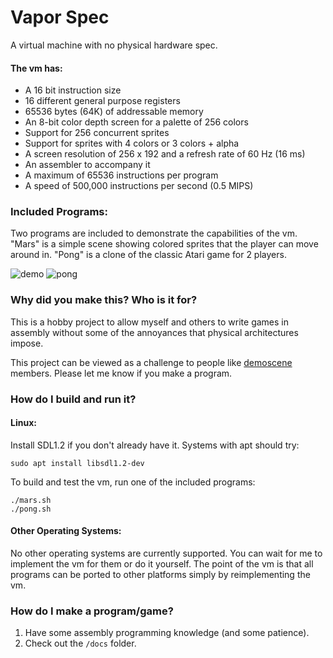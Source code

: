 # Vapor Spec
A virtual machine with no physical hardware spec.

#### The vm has:
- A 16 bit instruction size
- 16 different general purpose registers
- 65536 bytes (64K) of addressable memory
- An 8-bit color depth screen for a palette of 256 colors
- Support for 256 concurrent sprites
- Support for sprites with 4 colors or 3 colors + alpha
- A screen resolution of 256 x 192 and a refresh rate of 60 Hz (16 ms)
- An assembler to accompany it
- A maximum of 65536 instructions per program
- A speed of 500,000 instructions per second (0.5 MIPS)

### Included Programs:
Two programs are included to demonstrate the capabilities of the vm. "Mars" is a simple scene showing colored sprites that the player can move around in. "Pong" is a clone of the classic Atari game for 2 players.

![demo](https://github.com/minkcv/vm/blob/master/mars.png)
![pong](https://github.com/minkcv/vm/blob/master/pong.png)

### Why did you make this? Who is it for?
This is a hobby project to allow myself and others to write games in assembly without some of the annoyances that physical architectures impose.

This project can be viewed as a challenge to people like  [demoscene](https://en.wikipedia.org/wiki/Demoscene) members. Please let me know if you make a program.

### How do I build and run it?
#### Linux:
Install SDL1.2 if you don't already have it. Systems with apt should try:

    sudo apt install libsdl1.2-dev

To build and test the vm, run one of the included programs:

    ./mars.sh
    ./pong.sh

#### Other Operating Systems:
No other operating systems are currently supported. You can wait for me to implement the vm for them or do it yourself. The point of the vm is that all programs can be ported to other platforms simply by reimplementing the vm.

### How do I make a program/game?
1. Have some assembly programming knowledge (and some patience).
2. Check out the `/docs` folder.
